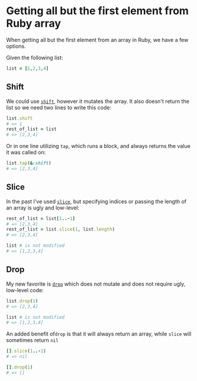 # Getting all but the first element from Ruby array

When getting all but the first element from an array in Ruby, we have a few
options.

Given the following list:

```ruby
list = [1,2,3,4]
```

## Shift

We could use [`shift`][shift docs], however it mutates the array. It also
doesn't return the list so we need two lines to write this code:

```ruby
list.shift
# => 1
rest_of_list = list
# => [2,3,4]
```

Or in one line utilizing `tap`, which runs a block, and always returns the 
value it was called on:

```ruby
list.tap(&:shift)
# => [2,3,4]
```

## Slice

In the past I've used [`slice`][slice docs], but specifying indices or passing
the length of an array is ugly and low-level:

```ruby
rest_of_list = list[1..-1]
# => [2,3,4]
rest_of_list = list.slice(1, list.length)
# => [2,3,4]

list # is not modified
# => [1,2,3,4]
```

## Drop

My new favorite is [`drop`][drop docs] which does not mutate and does not
require ugly, low-level code:

```ruby
list.drop(1)
# => [2,3,4]

list # is not modified
# => [1,2,3,4]
```

An added benefit of`drop` is that it will always return an array, while `slice`
will sometimes return `nil`

```ruby
[].slice(1..-1)
# => nil

[].drop(1)
# => []
```

[shift docs]: http://www.ruby-doc.org/core-2.2.0/Array.html#method-i-shift
[slice docs]: http://www.ruby-doc.org/core-2.2.0/Array.html#method-i-slice
[drop docs]: http://www.ruby-doc.org/core-2.2.0/Array.html#method-i-drop
